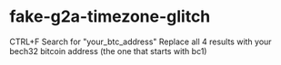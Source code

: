 # fake-g2a-timezone-glitch

CTRL+F
Search for "your_btc_address"
Replace all 4 results with your bech32 bitcoin address (the one that starts with bc1) 
